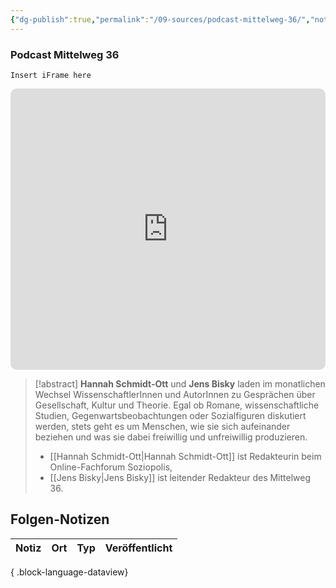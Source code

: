 ```yaml
---
{"dg-publish":true,"permalink":"/09-sources/podcast-mittelweg-36/","noteIcon":""}
---
```


### Podcast Mittelweg 36 

`Insert iFrame here`
<iframe allow="autoplay *; encrypted-media *; fullscreen *; clipboard-write" frameborder="0" height="450" style="width:100%;max-width:660px;overflow:hidden;border-radius:10px;" sandbox="allow-forms allow-popups allow-same-origin allow-scripts allow-storage-access-by-user-activation allow-top-navigation-by-user-activation" src="https://embed.podcasts.apple.com/de/podcast/mittelweg-36/id1607735590"></iframe>

> [!abstract] 
> **Hannah Schmidt-Ott** und **Jens Bisky** laden im monatlichen Wechsel WissenschaftlerInnen und AutorInnen zu Gesprächen über Gesellschaft, Kultur und Theorie. 
> Egal ob Romane, wissenschaftliche Studien, Gegenwartsbeobachtungen oder Sozialfiguren diskutiert werden, stets geht es um Menschen, wie sie sich aufeinander beziehen und was sie dabei freiwillig und unfreiwillig produzieren.
> 
> - [[Hannah Schmidt-Ott\|Hannah Schmidt-Ott]] ist Redakteurin beim Online-Fachforum Soziopolis, 
> - [[Jens Bisky\|Jens Bisky]] ist leitender Redakteur des Mittelweg 36.
> 

## Folgen-Notizen
| Notiz | Ort | Typ | Veröffentlicht |
| ----- | --- | --- | -------------- |

{ .block-language-dataview}

